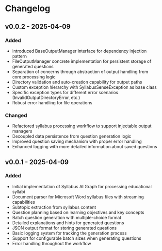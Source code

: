 # Changelog

## v0.0.2 - 2025-04-09

### Added

- Introduced BaseOutputManager interface for dependency injection pattern
- FileOutputManager concrete implementation for persistent storage of generated questions
- Separation of concerns through abstraction of output handling from core processing logic
- Directory validation and auto-creation capability for output paths
- Custom exception hierarchy with SyllabusSenseException as base class
- Specific exception types for different error scenarios (InvalidOutputDirectoryError, etc.)
- Robust error handling for file operations

### Changed

- Refactored syllabus processing workflow to support injectable output managers
- Decoupled data persistence from question generation logic
- Improved question saving mechanism with proper error handling
- Enhanced logging with more detailed information about saved questions

## v0.0.1 - 2025-04-09

### Added

-   Initial implementation of Syllabus AI Graph for processing educational syllabi
-   Document parser for Microsoft Word syllabus files with streaming capabilities
-   Subtopic extraction from syllabus content
-   Question planning based on learning objectives and key concepts
-   Batch question generation with multiple-choice format
-   Detailed explanations and hints for generated questions
-   JSON output format for storing generated questions
-   Basic logging system for tracking the generation process
-   Support for configurable batch sizes when generating questions
-   Error handling throughout the workflow